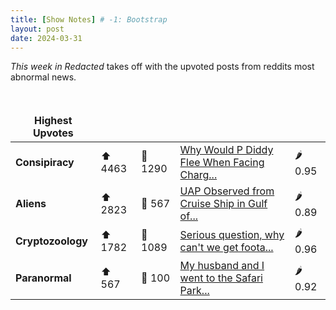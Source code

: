 ```yaml
---
title: [Show Notes] # -1: Bootstrap
layout: post
date: 2024-03-31
---
```

*This week in Redacted* takes off with the upvoted posts from reddits most abnormal news.
<style> td, th { border: none!important;} </style> <br>

| **Highest Upvotes**              |               |               |               |               |
| --- | --- | --- | --- | --- |
|**Consipiracy** | ⬆ 4463 | 💬 1290 |  [Why Would P Diddy Flee When Facing Charg...](/r/conspiracy/comments/1bntu9u/why_would_p_diddy_flee_when_facing_charges_for/)| 🌶️ 0.95|
|**Aliens** | ⬆ 2823 | 💬 567 |  [UAP Observed from Cruise Ship in Gulf of...](/r/UFOs/comments/1bnkb62/uap_observed_from_cruise_ship_in_gulf_of_mexico/)| 🌶️ 0.89|
|**Cryptozoology** | ⬆ 1782 | 💬 1089 |  [Serious question, why can't we get foota...](/r/bigfoot/comments/1bopi16/serious_question_why_cant_we_get_footage_like/)| 🌶️ 0.96|
|**Paranormal** | ⬆ 567 | 💬 100 |  [My husband and I went to the Safari Park...](/r/GlitchInTheMatrix/comments/1bmb8yn/my_husband_and_i_went_to_the_safari_park_i_took/)| 🌶️ 0.92|
